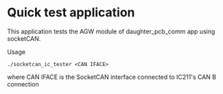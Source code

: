 # Quick test application

This application tests the AGW module of daughter_pcb_comm app using socketCAN.

Usage

```
./socketcan_ic_tester <CAN IFACE>
```

where CAN IFACE is the SocketCAN interface connected to IC211's CAN B connection
